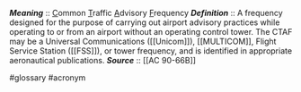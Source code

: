 ***Meaning*** :: <u>C</u>ommon <u>T</u>raffic <u>A</u>dvisory <u>F</u>requency
***Definition***    :: A frequency designed for the purpose of carrying out airport advisory practices while operating to or from an airport without an operating control tower. The CTAF may be a Universal Communications ([[Unicom]]), [[MULTICOM]], Flight Service Station ([[FSS]]), or tower frequency, and is identified in appropriate aeronautical publications.
***Source***         :: [[AC 90-66B]]

#glossary #acronym